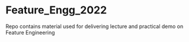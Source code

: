 # Feature_Engg_2022
Repo contains material used for delivering lecture and practical demo on Feature Engineering
